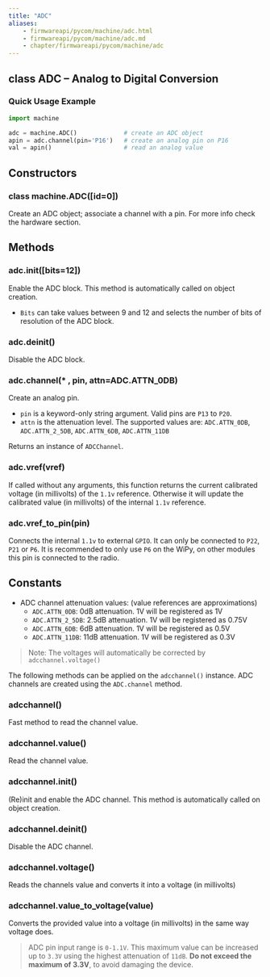 ```yaml
---
title: "ADC"
aliases:
    - firmwareapi/pycom/machine/adc.html
    - firmwareapi/pycom/machine/adc.md
    - chapter/firmwareapi/pycom/machine/adc
---
```


## class ADC – Analog to Digital Conversion

### Quick Usage Example

```python
import machine

adc = machine.ADC()             # create an ADC object
apin = adc.channel(pin='P16')   # create an analog pin on P16
val = apin()                    # read an analog value
```

## Constructors

### class machine.ADC([id=0])

Create an ADC object; associate a channel with a pin. For more info check the hardware section.

## Methods

### adc.init([bits=12])

Enable the ADC block. This method is automatically called on object creation.

* `Bits` can take values between 9 and 12 and selects the number of bits of resolution of the ADC block.

### adc.deinit()

Disable the ADC block.

### adc.channel(\* , pin, attn=ADC.ATTN_0DB)

Create an analog pin.

* `pin` is a keyword-only string argument. Valid pins are `P13` to `P20`.
* `attn` is the attenuation level. The supported values are: `ADC.ATTN_0DB`, `ADC.ATTN_2_5DB`, `ADC.ATTN_6DB`, `ADC.ATTN_11DB`

Returns an instance of `ADCChannel`.

### adc.vref(vref)

If called without any arguments, this function returns the current calibrated voltage (in millivolts) of the `1.1v` reference. Otherwise it will update the calibrated value (in millivolts) of the internal `1.1v` reference.

### adc.vref_to_pin(pin)

Connects the internal `1.1v` to external `GPIO`. It can only be connected to `P22`, `P21` or `P6`. It is recommended to only use `P6` on the WiPy, on other modules this pin is connected to the radio.

## Constants

* ADC channel attenuation values: (value references are approximations)
    * `ADC.ATTN_0DB`: 0dB attenuation. 1V will be registered as 1V
    * `ADC.ATTN_2_5DB`: 2.5dB attenuation. 1V will be registered as 0.75V
    * `ADC.ATTN_6DB`: 6dB attenuation. 1V will be registered as 0.5V
    * `ADC.ATTN_11DB`: 11dB attenuation. 1V will be registered as 0.3V

>Note: The voltages will automatically be corrected by `adcchannel.voltage()`


The following methods can be applied on the `adcchannel()` instance. ADC channels are created using the `ADC.channel` method.

### adcchannel()

Fast method to read the channel value.

### adcchannel.value()

Read the channel value.

### adcchannel.init()

(Re)init and enable the ADC channel. This method is automatically called on object creation.

### adcchannel.deinit()

Disable the ADC channel.

### adcchannel.voltage()

Reads the channels value and converts it into a voltage (in millivolts)

### adcchannel.value_to_voltage(value)

Converts the provided value into a voltage (in millivolts) in the same way voltage does.

> ADC pin input range is `0-1.1V`. This maximum value can be increased up to `3.3V` using the highest attenuation of `11dB`. **Do not exceed the maximum of 3.3V**, to avoid damaging the device.
